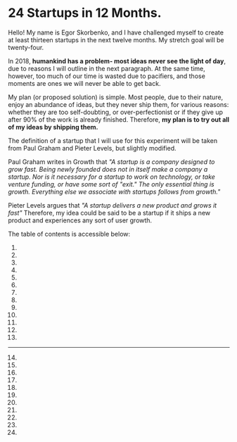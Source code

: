 # 24 Startups in 12 Months.
Hello!
My name is Egor Skorbenko, and I have challenged myself to create at least thirteen startups in the next twelve months. My stretch goal will be twenty-four.

In 2018, **humankind has a problem- most ideas never see the light of day**, due to reasons I will outline in the next paragraph. At the same time, however, too much of our time is wasted due to pacifiers, and those moments are ones we will never be able to get back. 

My plan (or proposed solution) is simple. Most people, due to their nature, enjoy an abundance of ideas, but they never ship them, for various reasons: whether they are too self-doubting, or over-perfectionist or if they give up after 90% of the work is already finished. Therefore, **my plan is to try out all of my ideas by shipping them.**

The definition of a startup that I will use for this experiment will be taken from Paul Graham and Pieter Levels, but slightly modified.

Paul Graham writes in Growth that *"A startup is a company designed to grow fast. Being newly founded does not in itself make a company a startup. Nor is it necessary for a startup to work on technology, or take venture funding, or have some sort of "exit." The only essential thing is growth. Everything else we associate with startups follows from growth."*
		
Pieter Levels argues that *"A startup delivers a new product and grows it fast"*
Therefore, my idea could be said to be a startup if it ships a new product and experiences any sort of user growth.

The table of contents is accessible below:

1. 
2.
3.
4.
5.
6.
7.
8.
9.
10.
11.
12.
13.
----
14.
15.
16.
17.
18.
19.
20.
21.
22.
23.
24.
